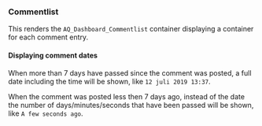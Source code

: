 ### Commentlist
This renders the `AQ_Dashboard_Commentlist` container displaying a container for each comment entry.

#### Displaying comment dates
When more than 7 days have passed since the comment was posted, a full date including the time will be shown, like `12 juli 2019 13:37`.

When the comment was posted less then 7 days ago, instead of the date the number of days/minutes/seconds that have been passed will be shown, like `A few seconds ago`.
